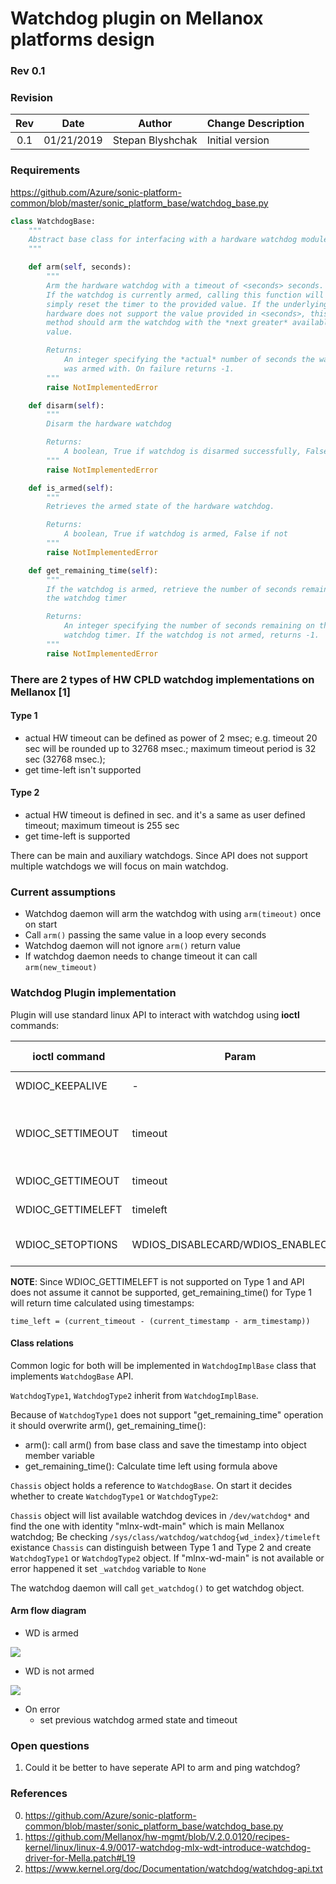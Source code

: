 # Watchdog plugin on Mellanox platforms design #

### Rev 0.1 ###

### Revision ###

 | Rev |     Date    |       Author       | Change Description                |
 |:---:|:-----------:|:------------------:|-----------------------------------|
 | 0.1 |  01/21/2019           |      Stepan Blyshchak      | Initial version        |
 
### Requirements ###

https://github.com/Azure/sonic-platform-common/blob/master/sonic_platform_base/watchdog_base.py
```python
class WatchdogBase:
    """
    Abstract base class for interfacing with a hardware watchdog module
    """

    def arm(self, seconds):
        """
        Arm the hardware watchdog with a timeout of <seconds> seconds.
        If the watchdog is currently armed, calling this function will
        simply reset the timer to the provided value. If the underlying
        hardware does not support the value provided in <seconds>, this
        method should arm the watchdog with the *next greater* available
        value.

        Returns:
            An integer specifying the *actual* number of seconds the watchdog
            was armed with. On failure returns -1.
        """
        raise NotImplementedError

    def disarm(self):
        """
        Disarm the hardware watchdog

        Returns:
            A boolean, True if watchdog is disarmed successfully, False if not
        """
        raise NotImplementedError

    def is_armed(self):
        """
        Retrieves the armed state of the hardware watchdog.

        Returns:
            A boolean, True if watchdog is armed, False if not
        """
        raise NotImplementedError

    def get_remaining_time(self):
        """
        If the watchdog is armed, retrieve the number of seconds remaining on
        the watchdog timer

        Returns:
            An integer specifying the number of seconds remaining on thei
            watchdog timer. If the watchdog is not armed, returns -1.
        """
        raise NotImplementedError
```

### There are 2 types of HW CPLD watchdog implementations on Mellanox [1] ###

#### Type 1 ####

- actual HW timeout can be defined as power of 2 msec;
e.g. timeout 20 sec will be rounded up to 32768 msec.; maximum timeout period is 32 sec (32768 msec.);
- get time-left isn't supported


#### Type 2 ####

- actual HW timeout is defined in sec. and it's a same as user defined timeout; maximum timeout is 255 sec
- get time-left is supported

There can be main and auxiliary watchdogs. Since API does not support multiple watchdogs we will focus on main watchdog.

### Current assumptions ###

- Watchdog daemon will arm the watchdog with <timeout> using ```arm(timeout)``` once on start
- Call ```arm()``` passing the same value <timeout> in a loop every <interval> seconds
- Watchdog daemon will not ignore ```arm()``` return value
- If watchdog daemon needs to change timeout it can call ```arm(new_timeout)```

### Watchdog Plugin implementation ###

Plugin will use standard linux API to interact with watchdog using <b>ioctl</b> commands:

| ioctl command     | Param                            | Comment                               | Supported by  |
|-------------------|----------------------------------|---------------------------------------|---------------|
|WDIOC_KEEPALIVE    | -                                | Ping watchdog                         | Type 1/Type 2 |
|WDIOC_SETTIMEOUT   | timeout                          | Set timeout, return is actual timeout | Type 1/Type 2 |
|WDIOC_GETTIMEOUT   | timeout                          | Get timeout                           | Type 1/Type 2 |
|WDIOC_GETTIMELEFT  | timeleft                         | Get timeleft                          | Type 2        |
|WDIOC_SETOPTIONS   |WDIOS_DISABLECARD/WDIOS_ENABLECARD| Turn off/on watchdog                  | Type 1/Type 2 |

<b>NOTE</b>: Since WDIOC_GETTIMELEFT is not supported on Type 1 and API does not assume it cannot be supported, get_remaining_time() for Type 1 will return time calculated using timestamps:
<p>

```time_left = (current_timeout - (current_timestamp - arm_timestamp))```

#### Class relations ####

Common logic for both will be implemented in ```WatchdogImplBase``` class that implements ```WatchdogBase``` API.
<p>

```WatchdogType1```, ```WatchdogType2``` inherit from ```WatchdogImplBase```.

Because of ```WatchdogType1``` does not support "get_remaining_time" operation it should overwrite arm(), get_remaining_time():
 - arm(): call arm() from base class and save the timestamp into object member variable
 - get_remaining_time(): Calculate time left using formula above

```Chassis``` object holds a reference to ```WatchdogBase```. On start it decides whether to create ```WatchdogType1``` or ```WatchdogType2```:

```Chassis``` object will list available watchdog devices in ```/dev/watchdog*``` and find the one with identity "mlnx-wdt-main" which is main Mellanox watchdog;
Be checking ```/sys/class/watchdog/watchdog{wd_index}/timeleft``` existance ```Chassis``` can distinguish between Type 1 and Type 2 and create ```WatchdogType1``` or ```WatchdogType2``` object.
If "mlnx-wd-main" is not available or error happened it set ```_watchdog``` variable to ```None```

The watchdog daemon will call ```get_watchdog()``` to get watchdog object.

#### Arm flow diagram ####
- WD is armed

![](https://github.com/stepanblyschak/SONiC/blob/wd/doc/pmon/wd_arm1.png)

- WD is not armed

![](https://github.com/stepanblyschak/SONiC/blob/wd/doc/pmon/wd_arm2.png)

- On error
  - set previous watchdog armed state and timeout

### Open questions ###

1. Could it be better to have seperate API to arm and ping watchdog?

### References ###
0. https://github.com/Azure/sonic-platform-common/blob/master/sonic_platform_base/watchdog_base.py
1. https://github.com/Mellanox/hw-mgmt/blob/V.2.0.0120/recipes-kernel/linux/linux-4.9/0017-watchdog-mlx-wdt-introduce-watchdog-driver-for-Mella.patch#L19
2. https://www.kernel.org/doc/Documentation/watchdog/watchdog-api.txt
